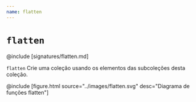 ```yaml
---
name: flatten
---
```


# `flatten`

@include [signatures/flatten.md]

`flatten` Crie uma coleção usando os elementos das subcoleções desta coleção.

@include [figure.html source="../images/flatten.svg" desc="Diagrama de funções flatten"]
